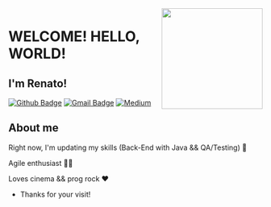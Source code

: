<img align="right" width="200" height="200" src="https://github.com/renatogondin/renatogondin/blob/master/2001giphy.gif">


# WELCOME! HELLO, WORLD!
## I'm Renato! 

[![Github Badge](https://img.shields.io/badge/-Github-000?style=flat-square&logo=Github&logoColor=white&link=https://github.com/Lucasdfg07)](https://github.com/renatogondin)
[![Gmail Badge](https://img.shields.io/badge/-Gmail-c14438?style=flat-square&logo=Gmail&logoColor=white&link=mailto:renatogondin1902@gmail.com)](mailto:renatogondin1902@gmail.com)
[![Medium](https://img.shields.io/badge/Medium-black?style=for-the-badge&logo=Medium)](https://medium.com/@renatogondin1902)


## About me 

Right now, I'm updating my skills (Back-End with Java && QA/Testing) :robot:

Agile enthusiast :man_technologist:

Loves cinema && prog rock :heart:




- Thanks for your visit! 

